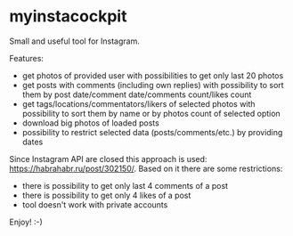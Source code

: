 # myinstacockpit

Small and useful tool for Instagram.

Features:

- get photos of provided user with possibilities to get only last 20 photos
- get posts with comments (including own replies) with possibility to sort them by post date/comment date/comments count/likes count
- get tags/locations/commentators/likers of selected photos with possibility to sort them by name or by photos count of selected option
- download big photos of loaded posts
- possibility to restrict selected data (posts/comments/etc.) by providing dates

Since Instagram API are closed this approach is used: https://habrahabr.ru/post/302150/.
Based on it there are some restrictions:

- there is possibility to get only last 4 comments of a post
- there is possibility to get only 4 likes of a post
- tool doesn't work with private accounts

Enjoy! :-)
